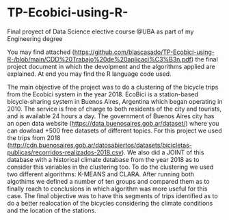 # TP-Ecobici-using-R-
Final proyect of Data Science elective course @UBA as part of my Engineering degree

You may find attached (https://github.com/blascasado/TP-Ecobici-using-R-/blob/main/CDD%20Trabajo%20de%20aplicaci%C3%B3n.pdf) the final project document in which the devolpment and the algorithms applied are explained. At end you may find the R language code used.

The main objective of the project was to do a clustering of the bicycle trips from the Ecobici system in the year 2018. EcoBici is a station-based bicycle-sharing system in Buenos Aires, Argentina which began operating in 2010. The service is free of charge to both residents of the city and tourists, and is available 24 hours a day. The government of Buenos Aires city has an open data website (https://data.buenosaires.gob.ar/dataset/) where you can dowload +500 free datasets of different topics. For this project we used the trips from 2018 (http://cdn.buenosaires.gob.ar/datosabiertos/datasets/bicicletas-publicas/recorridos-realizados-2018.csv). We also did a JOINT of this database with a historical climate database from the year 2018 as to consider this variables in the clustering too. To do the clustering we used two different algorithms: K-MEANS and CLARA. After running both algothims we defined a number of ten groups and compared them as to finally reach to conclusions in which algorithm was more useful for this case. The final objective was to have this segments of trips identified as to do a better realocation of the bicycles considering the climate conditions and the location of the stations. 

